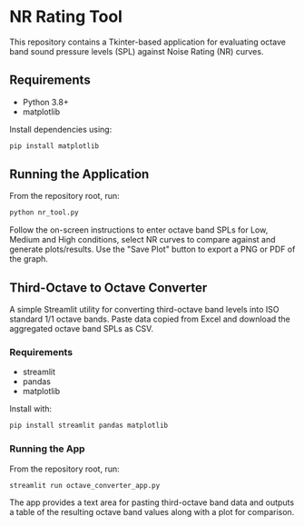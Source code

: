 # NR Rating Tool

This repository contains a Tkinter-based application for evaluating octave band sound pressure levels (SPL) against Noise Rating (NR) curves.

## Requirements

- Python 3.8+
- matplotlib

Install dependencies using:

```bash
pip install matplotlib
```

## Running the Application

From the repository root, run:

```bash
python nr_tool.py
```

Follow the on-screen instructions to enter octave band SPLs for Low, Medium and High conditions, select NR curves to compare against and generate plots/results. Use the "Save Plot" button to export a PNG or PDF of the graph.

## Third-Octave to Octave Converter

A simple Streamlit utility for converting third-octave band levels into
ISO standard 1/1 octave bands. Paste data copied from Excel and download
the aggregated octave band SPLs as CSV.

### Requirements

- streamlit
- pandas
- matplotlib

Install with:

```bash
pip install streamlit pandas matplotlib
```

### Running the App

From the repository root, run:

```bash
streamlit run octave_converter_app.py
```

The app provides a text area for pasting third-octave band data and
outputs a table of the resulting octave band values along with a plot for
comparison.
